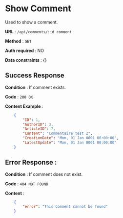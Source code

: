 # Show Comment

Used to show a comment.

**URL** : `/api/comments/:id_comment`

**Method** : `GET`

**Auth required** : NO

**Data constraints** : {}

## Success Response

**Condition** : If comment exists.

**Code** : `200 OK`

**Content Example** :

```json
    {
        "ID": 1,
        "AuthorID": 3,
        "ArticleID": 7,
        "Content": "Commentaire test 2",
        "CreationDate": "Mon, 01 Jan 0001 00:00:00",
        "LatestUpdate": "Mon, 01 Jan 0001 00:00:00"
    }
```

## Error Response :

**Condition** : If comment does not exist.

**Code** : `404 NOT FOUND`

**Content** :

```json
    {
        "error": "This Comment cannot be found"
    }
```
